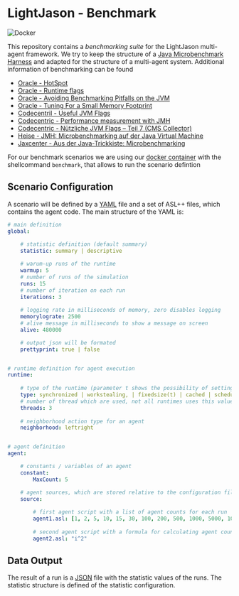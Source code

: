 # LightJason - Benchmark

![Docker](https://img.shields.io/docker/build/lightjason/benchmark.svg)

This repository contains a _benchmarking suite_ for the LightJason multi-agent framework. We try to keep the structure of a [Java Microbenchmark Harness](http://openjdk.java.net/projects/code-tools/jmh/) and adapted for the structure of a multi-agent system. Additional information of benchmarking can be found 

* [Oracle - HotSpot](http://www.oracle.com/technetwork/java/hotspotfaq-138619.html)
* [Oracle - Runtime flags](http://www.oracle.com/technetwork/articles/java/vmoptions-jsp-140102.html)
* [Oracle - Avoiding Benchmarking Pitfalls on the JVM](http://www.oracle.com/technetwork/articles/java/architect-benchmarking-2266277.html)
* [Oracle - Tuning For a Small Memory Footprint](https://docs.oracle.com/cd/E13150_01/jrockit_jvm/jrockit/geninfo/diagnos/tune_footprint.html)
* [Codecentril - Useful JVM Flags](https://blog.codecentric.de/en/2012/07/useful-jvm-flags-part-3-printing-all-xx-flags-and-their-values/)
* [Codecentric - Performance measurement with JMH](https://blog.codecentric.de/en/2017/10/performance-measurement-with-jmh-java-microbenchmark-harness/)
* [Codecentric - Nützliche JVM Flags – Teil 7 (CMS Collector)](https://blog.codecentric.de/2013/03/nutzliche-jvm-flags-teil-7/)
* [Heise - JMH: Microbenchmarking auf der Java Virtual Machine](https://www.heise.de/developer/artikel/JMH-Microbenchmarking-auf-der-Java-Virtual-Machine-2162093.html?seite=all)
* [Jaxcenter - Aus der Java-Trickkiste: Microbenchmarking](https://jaxenter.de/aus-der-java-trickkiste-microbenchmarking-24155)

For our benchmark scenarios we are using our [docker container](https://hub.docker.com/r/lightjason/benchmark/) with the shellcommand ```benchmark```, that allows to run the scenario defintion


## Scenario Configuration

A scenario will be defined by a [YAML](https://en.wikipedia.org/wiki/YAML) file and a set of ASL++ files, which contains the agent code. The main structure of the YAML is:

```yaml
# main definition
global:
    
    # statistic definition (default summary)
    statistic: summary | descriptive

    # warum-up runs of the runtime
    warmup: 5
    # number of runs of the simulation
    runs: 15
    # number of iteration on each run
    iterations: 3
    
    # logging rate in milliseconds of memory, zero disables logging
    memorylograte: 2500
    # alive message in milliseconds to show a message on screen
    alive: 480000

    # output json will be formated
    prettyprint: true | false


# runtime definition for agent execution
runtime:
    
    # type of the runtime (parameter t shows the possibility of setting threads)
    type: synchronized | workstealing, | fixedsize(t) | cached | scheduled(t) | single
    # number of thread which are used, not all runtimes uses this value (default 1)
    threads: 3
    
    # neighborhood action type for an agent
    neighborhood: leftright


# agent definition
agent:

    # constants / variables of an agent
    constant:
        MaxCount: 5

    # agent sources, which are stored relative to the configuration file
    source:
    
        # first agent script with a list of agent counts for each run
        agent1.asl: [1, 2, 5, 10, 15, 30, 100, 200, 500, 1000, 5000, 10000, 50000, 100000, 500000]
        
        # second agent script with a formula for calculating agent count, "i" defines the run with is started with 1 
        agent2.asl: "i^2"
```        

## Data Output

The result of a run is a [JSON](https://en.wikipedia.org/wiki/JSON) file with the statistic values of the runs. The statistic structure is defined of the statistic configuration.
